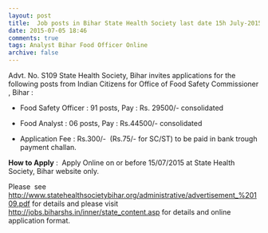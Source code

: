 ```yaml
---
layout: post
title:  Job posts in Bihar State Health Society last date 15h July-2015
date: 2015-07-05 18:46
comments: true
tags: Analyst Bihar Food Officer Online
archive: false
---
```

Advt. No. S109 State Health Society, Bihar invites applications for the following posts from Indian Citizens for Office of Food Safety Commissioner , Bihar :

- Food Safety Officer : 91 posts, Pay : Rs. 29500/- consolidated
- Food Analyst : 06 posts, Pay : Rs.44500/- consolidated

- Application Fee : Rs.300/-  (Rs.75/- for SC/ST) to be paid in bank trough payment challan.

**How to Apply** :  Apply Online on or before 15/07/2015 at State Health Society, Bihar website only.

Please  see <http://www.statehealthsocietybihar.org/administrative/advertisement_%20109.pdf> for details and please visit <http://jobs.biharshs.in/inner/state_content.asp> for details and online application format.